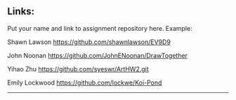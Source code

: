 
## Links:

Put your name and link to assignment repository here. Example:

Shawn Lawson    https://github.com/shawnlawson/EV9D9

John Noonan   https://github.com/JohnENoonan/DrawTogether

Yihao Zhu       https://github.com/syeswr/ArtHW2.git

Emily Lockwood  https://github.com/lockwe/Koi-Pond

----
